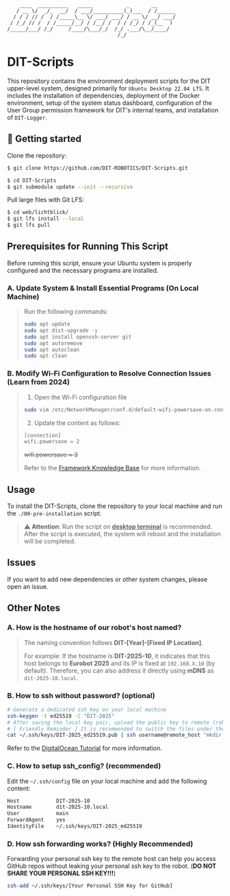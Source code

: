 
```

    ____  __________   _____           _       __      
   / __ \/  _/_  __/  / ___/__________(_)___  / /______
  / / / // /  / /_____\__ \/ ___/ ___/ / __ \/ __/ ___/
 / /_/ // /  / /_____/__/ / /__/ /  / / /_/ / /_(__  ) 
/_____/___/ /_/     /____/\___/_/  /_/ .___/\__/____/  
                                    /_/                

```

# DIT-Scripts

This repository contains the environment deployment scripts for the DIT upper-level system, designed primarily for `Ubuntu Desktop 22.04 LTS`. It includes the installation of dependencies, deployment of the Docker environment, setup of the system status dashboard, configuration of the User Group permission framework for DIT's internal teams, and installation of `DIT-Logger`.

## :rocket: Getting started

Clone the repository:

```sh
$ git clone https://github.com/DIT-ROBOTICS/DIT-Scripts.git

$ cd DIT-Scripts
$ git submodule update --init --recursive
```

Pull large files with Git LFS:

```sh
$ cd web/lichtblick/
$ git lfs install --local
$ git lfs pull
```

## Prerequisites for Running This Script

Before running this script, ensure your Ubuntu system is properly configured and the necessary programs are installed.

### A. Update System & Install Essential Programs (On Local Machine)

>Run the following commands:
>```bash
>sudo apt update
>sudo apt dist-upgrade -y
>sudo apt install openssh-server git
>sudo apt autoremove
>sudo apt autoclean
>sudo apt clean
>```

### B. Modify Wi-Fi Configuration to Resolve Connection Issues (Learn from 2024)

>1. Open the Wi-Fi configuration file
>```bash
>sudo vim /etc/NetworkManager/conf.d/default-wifi-powersave-on.conf
>```
>2. Update the content as follows:
>```bash
>[connection]
>wifi.powersave = 2
>```
>~~wifi.powersave = 3~~
>
>Refer to the [Framework Knowledge Base](https://knowledgebase.frame.work/zh_tw/ubuntu-wi-fi-Skmizxznj) for more information.

## Usage

To install the DIT-Scripts, clone the repository to your local machine and run the `./00-pre-installation` script.

> **⚠️ Attention**: Run the script on **<ins>desktop terminal</ins>** is recommended. After the script is executed, the system will reboot and the installation will be completed.

## Issues

If you want to add new dependencies or other system changes, please open an issue.

## Other Notes

### A. How is the hostname of our robot's host named?
>The naming convention follows **DIT-[Year]-[Fixed IP Location]**.
>
>For example: If the hostname is **DIT-2025-10**, it indicates that this host belongs to **Eurobot 2025** and its IP is fixed at `192.168.X.10` (by default). Therefore, you can also address it directly using **mDNS** as `dit-2025-10.local`.

### B. How to ssh without password? (optional)
```bash
# Generate a dedicated ssh_key on your local machine  
ssh-keygen -t ed25519 -C "DIT-2025"  
# After saving the local key pair, upload the public key to remote (robot)  
# [ Friendly Reminder ] It is recommended to switch the files under the keys folder to read-only mode for the user using chmod 400 to ensure security  
cat ~/.ssh/keys/DIT-2025_ed25519.pub | ssh username@remote_host "mkdir -p ~/.ssh && touch ~/.ssh/authorized_keys && chmod -R go= ~/.ssh && cat >> ~/.ssh/authorized_keys"
```
Refer to the [DigitalOcean Tutorial](https://www.digitalocean.com/community/tutorials/how-to-set-up-ssh-keys-on-ubuntu-20-04) for more information.

### C. How to setup ssh_config? (recommended)
Edit the `~/.ssh/config` file on your local machine and add the following content:
```bash
Host			DIT-2025-10
Hostname		dit-2025-10.local
User            main
ForwardAgent	yes
IdentityFile	~/.ssh/keys/DIT-2025_ed25519
```

### D. How ssh forwarding works? (**Highly Recommended**)
Forwarding your personal ssh key to the remote host can help you access GitHub repos without leaking your personal ssh key to the robot. (**DO NOT SHARE YOUR PERSONAL SSH KEY!!!**)
```bash
ssh-add ~/.ssh/keys/[Your Personal SSH Key for GitHub]
```
